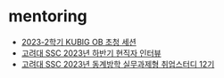 # mentoring

- [2023-2학기 KUBIG OB 초청 세션](https://www.instagram.com/p/Cy-z_TdPiST/?utm_source=ig_web_copy_link&igsh=MzRlODBiNWFlZA==)
- [고려대 SSC 2023년 하반기 현직자 인터뷰](https://www.koreapas.com/bbs/view.php?back=1&id=jobs&no=446838&moved=1)
- [고려대 SSC 2023년 동계방학 실무과제형 취업스터디 12기](https://github.com/hyeon95y/ssc_mentoring_2024_01)

